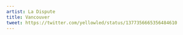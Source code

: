 ```yaml
---
artist: La Dispute
title: Vancouver
tweet: https://twitter.com/yellowled/status/1377356665356484610
---
```

